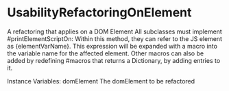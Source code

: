 # UsabilityRefactoringOnElement
A  refactoring that applies on a DOM Element
All subclasses must implement #printElementScriptOn:
Within this method, they can refer to the JS element as {elementVarName}. This expression will be expanded with a macro into the variable name for the affected element.
Other macros can also be added by redefining  #macros that returns a Dictionary, by adding entries to it.

Instance Variables:
	domElement	<DOMElement>	The domElement to be refactored